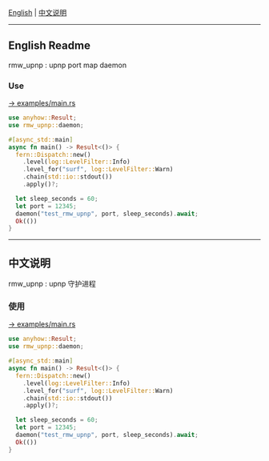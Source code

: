 <!-- EDIT /Users/z/rmw/rmw_upnp/doc/README.md -->

[English](#english-readme) | [中文说明](#中文说明)

---

## English Readme

<!-- EDIT /Users/z/rmw/rmw_upnp/doc/en/readme.md -->

rmw_upnp : upnp port map daemon

### Use

[→ examples/main.rs](../examples/main.rs)

```rust
use anyhow::Result;
use rmw_upnp::daemon;

#[async_std::main]
async fn main() -> Result<()> {
  fern::Dispatch::new()
    .level(log::LevelFilter::Info)
    .level_for("surf", log::LevelFilter::Warn)
    .chain(std::io::stdout())
    .apply()?;

  let sleep_seconds = 60;
  let port = 12345;
  daemon("test_rmw_upnp", port, sleep_seconds).await;
  Ok(())
}
```


---

## 中文说明

<!-- EDIT /Users/z/rmw/rmw_upnp/doc/zh/readme.md -->

rmw_upnp : upnp 守护进程

### 使用

[→ examples/main.rs](../examples/main.rs)

```rust
use anyhow::Result;
use rmw_upnp::daemon;

#[async_std::main]
async fn main() -> Result<()> {
  fern::Dispatch::new()
    .level(log::LevelFilter::Info)
    .level_for("surf", log::LevelFilter::Warn)
    .chain(std::io::stdout())
    .apply()?;

  let sleep_seconds = 60;
  let port = 12345;
  daemon("test_rmw_upnp", port, sleep_seconds).await;
  Ok(())
}
```

